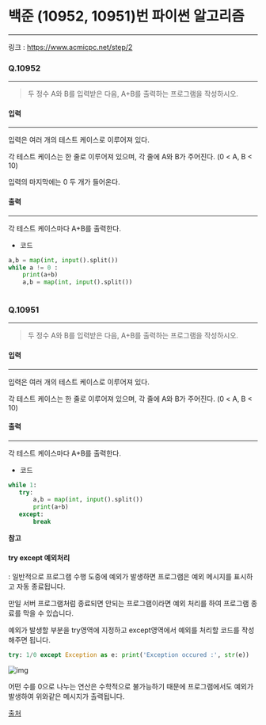 # 백준 (10952, 10951)번 파이썬 알고리즘
-------
링크 : https://www.acmicpc.net/step/2
  
### Q.10952
-----
> 두 정수 A와 B를 입력받은 다음, A+B를 출력하는 프로그램을 작성하시오.

#### 입력 
---
입력은 여러 개의 테스트 케이스로 이루어져 있다.

각 테스트 케이스는 한 줄로 이루어져 있으며, 각 줄에 A와 B가 주어진다. (0 < A, B < 10)

입력의 마지막에는 0 두 개가 들어온다.

#### 출력 
----
각 테스트 케이스마다 A+B를 출력한다.

* 코드 
```py
a,b = map(int, input().split())
while a != 0 :
    print(a+b)
    a,b = map(int, input().split())
    

```

### Q.10951
-----
> 두 정수 A와 B를 입력받은 다음, A+B를 출력하는 프로그램을 작성하시오.
#### 입력 
---
입력은 여러 개의 테스트 케이스로 이루어져 있다.

각 테스트 케이스는 한 줄로 이루어져 있으며, 각 줄에 A와 B가 주어진다. (0 < A, B < 10)

#### 출력 
----
각 테스트 케이스마다 A+B를 출력한다.

 * 코드 
 ```py
while 1:
    try:
        a,b = map(int, input().split())
        print(a+b)
    except:
        break
 ```
 **참고**
#### try except 예외처리
: 일반적으로 프로그램 수행 도중에 예외가 발생하면 프로그램은 예외 메시지를 표시하고 자동 종료됩니다.

만일 서버 프로그램처럼 종료되면 안되는 프로그램이라면 예외 처리를 하여 프로그램 종료를 막을 수 있습니다.

예외가 발생할 부분을 try영역에 지정하고 except영역에서 예외를 처리할 코드를 작성해주면 됩니다.
```py
try: 1/0 except Exception as e: print('Exception occured :', str(e))
```

![img](https://img1.daumcdn.net/thumb/R1280x0/?scode=mtistory2&fname=https%3A%2F%2Fblog.kakaocdn.net%2Fdn%2FHSpcM%2FbtqSQ5A2Nxu%2FwKjLsjAHSKJV6nIM0tG9q1%2Fimg.png)

어떤 수를 0으로 나누는 연산은 수학적으로 불가능하기 때문에 프로그램에서도 예외가 발생하여 위와같은 메시지가 출력됩니다.

[출처](https://choseongho93.tistory.com/256)